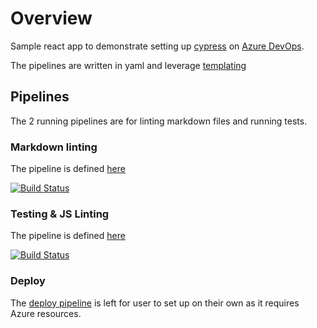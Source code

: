 # Overview

Sample react app to demonstrate setting up [cypress](https://www.cypress.io/) on [Azure DevOps](https://azure.microsoft.com/en-us/services/devops/).

The pipelines are written in yaml and leverage [templating](https://docs.microsoft.com/en-us/azure/devops/pipelines/yaml-schema?view=azure-devops&tabs=example%2Cparameter-schema#template-references)

## Pipelines

The 2 running pipelines are for linting markdown files and running tests.

### Markdown linting

The pipeline is defined [here](devops/pipelines/pr-validation-markdown-linting.yaml)

[![Build Status](https://dev.azure.com/mydiemho/demos/_apis/build/status/pr-validation-web-app?branchName=master)](https://dev.azure.com/mydiemho/demos/_build/latest?definitionId=3&branchName=master)

### Testing & JS Linting

The pipeline is defined [here](devops/pipelines/pr-validation-web-app.yaml)

[![Build Status](https://dev.azure.com/mydiemho/demos/_apis/build/status/pr-validation-web-app?branchName=master)](https://dev.azure.com/mydiemho/demos/_build/latest?definitionId=3&branchName=master)

### Deploy

The [deploy pipeline](devops/pipelines/deploy-web-app.yaml) is left for user to set up on their own as it requires Azure resources.
